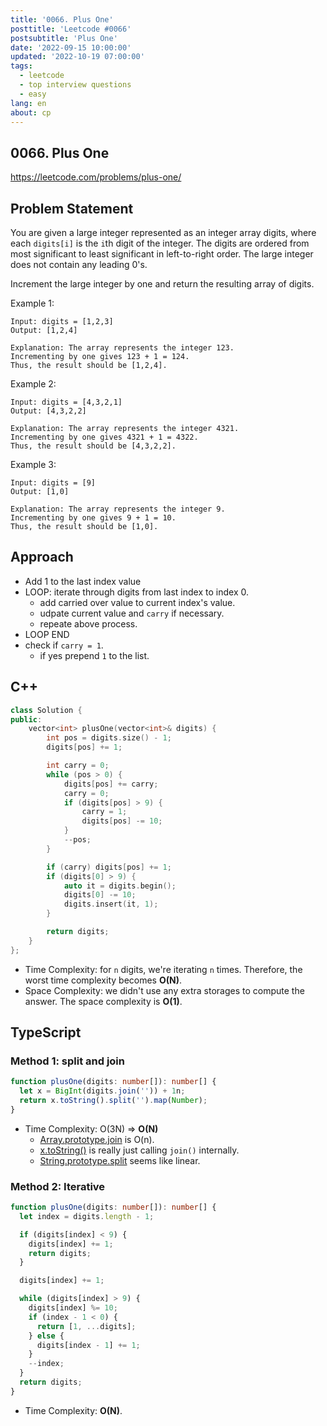 ```yaml
---
title: '0066. Plus One'
posttitle: 'Leetcode #0066'
postsubtitle: 'Plus One'
date: '2022-09-15 10:00:00'
updated: '2022-10-19 07:00:00'
tags:
  - leetcode
  - top interview questions
  - easy
lang: en
about: cp
---
```


## 0066. Plus One

https://leetcode.com/problems/plus-one/

## Problem Statement

You are given a large integer represented as an integer array digits, where each `digits[i]` is the `i`th digit of the integer. The digits are ordered from most significant to least significant in left-to-right order. The large integer does not contain any leading 0's.

Increment the large integer by one and return the resulting array of digits.

Example 1:

```text
Input: digits = [1,2,3]
Output: [1,2,4]

Explanation: The array represents the integer 123.
Incrementing by one gives 123 + 1 = 124.
Thus, the result should be [1,2,4].
```

Example 2:

```text
Input: digits = [4,3,2,1]
Output: [4,3,2,2]

Explanation: The array represents the integer 4321.
Incrementing by one gives 4321 + 1 = 4322.
Thus, the result should be [4,3,2,2].
```

Example 3:

```text
Input: digits = [9]
Output: [1,0]

Explanation: The array represents the integer 9.
Incrementing by one gives 9 + 1 = 10.
Thus, the result should be [1,0].
```

## Approach

- Add 1 to the last index value
- LOOP: iterate through digits from last index to index 0.
  - add carried over value to current index's value.
  - udpate current value and `carry` if necessary.
  - repeate above process.
- LOOP END
- check if `carry = 1`.
  - if yes prepend `1` to the list.

## C++

```cpp
class Solution {
public:
    vector<int> plusOne(vector<int>& digits) {
        int pos = digits.size() - 1;
        digits[pos] += 1;

        int carry = 0;
        while (pos > 0) {
            digits[pos] += carry;
            carry = 0;
            if (digits[pos] > 9) {
                carry = 1;
                digits[pos] -= 10;
            }
            --pos;
        }

        if (carry) digits[pos] += 1;
        if (digits[0] > 9) {
            auto it = digits.begin();
            digits[0] -= 10;
            digits.insert(it, 1);
        }

        return digits;
    }
};
```

- Time Complexity: for `n` digits, we're iterating `n` times. Therefore, the worst time complexity becomes **O(N)**.
- Space Complexity: we didn't use any extra storages to compute the answer. The space complexity is **O(1)**.

## TypeScript

### Method 1: split and join

```ts
function plusOne(digits: number[]): number[] {
  let x = BigInt(digits.join('')) + 1n;
  return x.toString().split('').map(Number);
}
```

- Time Complexity: O(3N) => **O(N)**
  - [Array.prototype.join](https://tc39.es/ecma262/multipage/indexed-collections.html#sec-array.prototype.join) is O(n).
  - [x.toString()](https://tc39.es/ecma262/multipage/indexed-collections.html#sec-array.prototype.tostring) is really just calling `join()` internally.
  - [String.prototype.split](https://tc39.es/ecma262/multipage/text-processing.html#sec-string.prototype.split) seems like linear.

### Method 2: Iterative

```ts
function plusOne(digits: number[]): number[] {
  let index = digits.length - 1;

  if (digits[index] < 9) {
    digits[index] += 1;
    return digits;
  }

  digits[index] += 1;

  while (digits[index] > 9) {
    digits[index] %= 10;
    if (index - 1 < 0) {
      return [1, ...digits];
    } else {
      digits[index - 1] += 1;
    }
    --index;
  }
  return digits;
}
```

- Time Complexity: **O(N)**.
